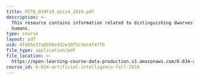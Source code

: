 ```yaml
---
title: MIT6_034F10_quiz4_2010.pdf
description: >-
  This resource contains information related to distinguishing dwarves from
  humans.
type: course
layout: pdf
uid: 4fdd5e37a8b58cdd2e30f5c3ec4f47f8
file_type: application/pdf
file_location: >-
  https://open-learning-course-data-production.s3.amazonaws.com/6-034-artificial-intelligence-fall-2010/4fdd5e37a8b58cdd2e30f5c3ec4f47f8_MIT6_034F10_quiz4_2010.pdf
course_id: 6-034-artificial-intelligence-fall-2010
---
```

